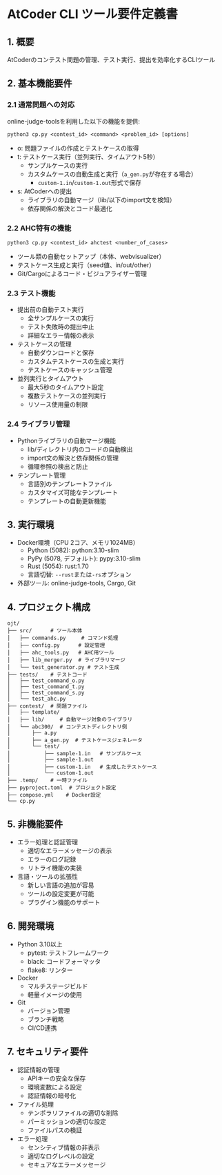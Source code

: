 # AtCoder CLI ツール要件定義書

## 1. 概要

AtCoderのコンテスト問題の管理、テスト実行、提出を効率化するCLIツール

## 2. 基本機能要件

### 2.1 通常問題への対応
online-judge-toolsを利用した以下の機能を提供:
```
python3 cp.py <contest_id> <command> <problem_id> [options]
```
- o: 問題ファイルの作成とテストケースの取得
- t: テストケース実行（並列実行、タイムアウト5秒）
  - サンプルケースの実行
  - カスタムケースの自動生成と実行（`a_gen.py`が存在する場合）
    - `custom-1.in`/`custom-1.out`形式で保存
- s: AtCoderへの提出
  - ライブラリの自動マージ（lib/以下のimport文を検知）
  - 依存関係の解決とコード最適化

### 2.2 AHC特有の機能
```
python3 cp.py <contest_id> ahctest <number_of_cases>
```
- ツール類の自動セットアップ（本体、webvisualizer）
- テストケース生成と実行（seed値、in/out/other）
- Git/Cargoによるコード・ビジュアライザー管理

### 2.3 テスト機能
- 提出前の自動テスト実行
  - 全サンプルケースの実行
  - テスト失敗時の提出中止
  - 詳細なエラー情報の表示
- テストケースの管理
  - 自動ダウンロードと保存
  - カスタムテストケースの生成と実行
  - テストケースのキャッシュ管理
- 並列実行とタイムアウト
  - 最大5秒のタイムアウト設定
  - 複数テストケースの並列実行
  - リソース使用量の制限

### 2.4 ライブラリ管理
- Pythonライブラリの自動マージ機能
  - lib/ディレクトリ内のコードの自動検出
  - import文の解決と依存関係の管理
  - 循環参照の検出と防止
- テンプレート管理
  - 言語別のテンプレートファイル
  - カスタマイズ可能なテンプレート
  - テンプレートの自動更新機能

## 3. 実行環境

- Docker環境（CPU 2コア、メモリ1024MB）
  - Python (5082): python:3.10-slim
  - PyPy (5078, デフォルト): pypy:3.10-slim
  - Rust (5054): rust:1.70
  - 言語切替: `--rust`または`-rs`オプション
- 外部ツール: online-judge-tools, Cargo, Git

## 4. プロジェクト構成
```
ojt/
├── src/      # ツール本体
│   ├── commands.py     # コマンド処理
│   ├── config.py      # 設定管理
│   ├── ahc_tools.py   # AHC用ツール
│   ├── lib_merger.py  # ライブラリマージ
│   └── test_generator.py # テスト生成
├── tests/    # テストコード
│   ├── test_command_o.py
│   ├── test_command_t.py
│   ├── test_command_s.py
│   └── test_ahc.py
├── contest/  # 問題ファイル
│   ├── template/
│   ├── lib/     # 自動マージ対象のライブラリ
│   └── abc300/  # コンテストディレクトリ例
│       ├── a.py
│       ├── a_gen.py  # テストケースジェネレータ
│       └── test/
│           ├── sample-1.in   # サンプルケース
│           ├── sample-1.out
│           ├── custom-1.in   # 生成したテストケース
│           └── custom-1.out
├── .temp/    # 一時ファイル
├── pyproject.toml  # プロジェクト設定
├── compose.yml    # Docker設定
└── cp.py
```

## 5. 非機能要件
- エラー処理と認証管理
  - 適切なエラーメッセージの表示
  - エラーのログ記録
  - リトライ機能の実装
- 言語・ツールの拡張性
  - 新しい言語の追加が容易
  - ツールの設定変更が可能
  - プラグイン機能のサポート

## 6. 開発環境
- Python 3.10以上
  - pytest: テストフレームワーク
  - black: コードフォーマッタ
  - flake8: リンター
- Docker
  - マルチステージビルド
  - 軽量イメージの使用
- Git
  - バージョン管理
  - ブランチ戦略
  - CI/CD連携

## 7. セキュリティ要件
- 認証情報の管理
  - APIキーの安全な保存
  - 環境変数による設定
  - 認証情報の暗号化
- ファイル処理
  - テンポラリファイルの適切な削除
  - パーミッションの適切な設定
  - ファイルパスの検証
- エラー処理
  - センシティブ情報の非表示
  - 適切なログレベルの設定
  - セキュアなエラーメッセージ 
